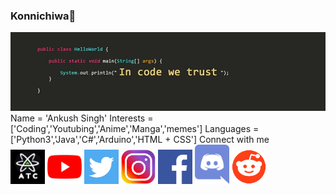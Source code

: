 ### Konnichiwa👋
![In Code We Trust](Icon/In_code_we_trust.png)\
    Name = 'Ankush Singh'
    Interests = ['Coding','Youtubing','Anime','Manga','memes']
    Languages = ['Python3','Java','C#','Arduino','HTML + CSS']
Connect with me\
[<img src="Icon/atc.jpeg" width="55">](http://ankushtechcreator.com)
[<img src="Icon/youtube.png" width="55">](http://youtube.com/AnkushTechCreator/)
[<img src="Icon/twitter.png" width="55">](http://twitter.com/ATC_YT_2014/)
[<img src="Icon/instagram.png" width="55">](http://instagram.com/ankush_tech_creator/)
[<img src="Icon/fakebook.png" width="55">](http://facebook.com/ankushtechcreator/)
[<img src="Icon/discord.png" width="55">](https://discord.gg/rzJGuWP)
[<img src="Icon/reddit.png" width="55">](https://www.reddit.com/u/TECHIE6023)
